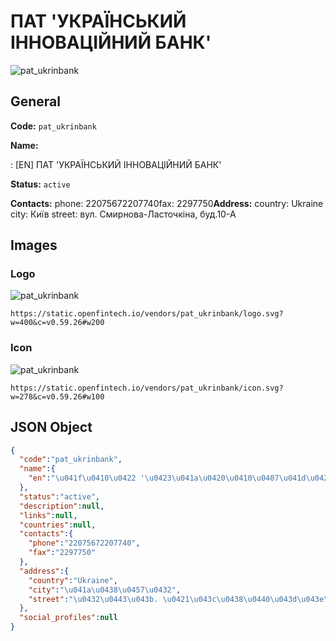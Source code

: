 
# ПАТ 'УКРАЇНСЬКИЙ ІННОВАЦІЙНИЙ БАНК' 
![pat_ukrinbank](https://static.openfintech.io/vendors/pat_ukrinbank/logo.svg?w=400&c=v0.59.26#w200)  

## General 
 
**Code:** `pat_ukrinbank` 
 
**Name:** 
 
:	[EN] ПАТ 'УКРАЇНСЬКИЙ ІННОВАЦІЙНИЙ БАНК' 
 
**Status:** `active` 
 
**Contacts:** 
phone: 22075672207740fax: 2297750**Address:** 
country: Ukraine 
city: Київ 
street: вул. Смирнова-Ласточкіна, буд.10-А 

## Images 

### Logo 
 
![pat_ukrinbank](https://static.openfintech.io/vendors/pat_ukrinbank/logo.svg?w=400&c=v0.59.26#w200)  

```
https://static.openfintech.io/vendors/pat_ukrinbank/logo.svg?w=400&c=v0.59.26#w200
```  

### Icon 
 
![pat_ukrinbank](https://static.openfintech.io/vendors/pat_ukrinbank/icon.svg?w=278&c=v0.59.26#w100)  

```
https://static.openfintech.io/vendors/pat_ukrinbank/icon.svg?w=278&c=v0.59.26#w100
```  

## JSON Object 

```json
{
  "code":"pat_ukrinbank",
  "name":{
    "en":"\u041f\u0410\u0422 '\u0423\u041a\u0420\u0410\u0407\u041d\u0421\u042c\u041a\u0418\u0419 \u0406\u041d\u041d\u041e\u0412\u0410\u0426\u0406\u0419\u041d\u0418\u0419 \u0411\u0410\u041d\u041a'"
  },
  "status":"active",
  "description":null,
  "links":null,
  "countries":null,
  "contacts":{
    "phone":"22075672207740",
    "fax":"2297750"
  },
  "address":{
    "country":"Ukraine",
    "city":"\u041a\u0438\u0457\u0432",
    "street":"\u0432\u0443\u043b. \u0421\u043c\u0438\u0440\u043d\u043e\u0432\u0430-\u041b\u0430\u0441\u0442\u043e\u0447\u043a\u0456\u043d\u0430, \u0431\u0443\u0434.10-\u0410"
  },
  "social_profiles":null
}
```  

